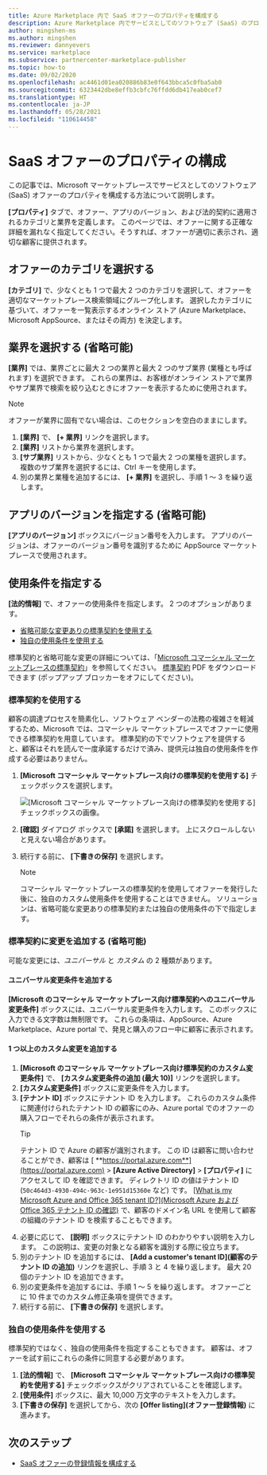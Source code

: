 ```yaml
---
title: Azure Marketplace 内で SaaS オファーのプロパティを構成する
description: Azure Marketplace 内でサービスとしてのソフトウェア (SaaS) のプロパティを構成します。
author: mingshen-ms
ms.author: mingshen
ms.reviewer: dannyevers
ms.service: marketplace
ms.subservice: partnercenter-marketplace-publisher
ms.topic: how-to
ms.date: 09/02/2020
ms.openlocfilehash: ac4461d01ea020886b83e0f643bbca5c0fba5ab0
ms.sourcegitcommit: 6323442dbe8effb3cbfc76ffdd6db417eab0cef7
ms.translationtype: HT
ms.contentlocale: ja-JP
ms.lasthandoff: 05/28/2021
ms.locfileid: "110614458"
---
```

# <a name="configure-saas-offer-properties"></a>SaaS オファーのプロパティの構成

この記事では、Microsoft マーケットプレースでサービスとしてのソフトウェア (SaaS) オファーのプロパティを構成する方法について説明します。

**[プロパティ]** タブで、オファー、アプリのバージョン、および法的契約に適用されるカテゴリと業界を定義します。 このページでは、オファーに関する正確な詳細を漏れなく指定してください。そうすれば、オファーが適切に表示され、適切な顧客に提供されます。

## <a name="select-a-category-for-your-offer"></a>オファーのカテゴリを選択する

**[カテゴリ]** で、少なくとも 1 つで最大 2 つのカテゴリを選択して、オファーを適切なマーケットプレース検索領域にグループ化します。 選択したカテゴリに基づいて、オファーを一覧表示するオンライン ストア (Azure Marketplace、Microsoft AppSource、またはその両方) を決定します。

## <a name="select-industries-optional"></a>業界を選択する (省略可能)

**[業界]** では、業界ごとに最大 2 つの業界と最大 2 つのサブ業界 (業種とも呼ばれます) を選択できます。 これらの業界は、お客様がオンライン ストアで業界やサブ業界で検索を絞り込むときにオファーを表示するために使用されます。

> [!NOTE]
> オファーが業界に固有でない場合は、このセクションを空白のままにします。

1. **[業界]** で、 **[+ 業界]** リンクを選択します。
1. **[業界]** リストから業界を選択します。
1. **[サブ業界]** リストから、少なくとも 1 つで最大 2 つの業種を選択します。 複数のサブ業界を選択するには、Ctrl キーを使用します。
1. 別の業界と業種を追加するには、 **[+ 業界]** を選択し、手順 1 ～ 3 を繰り返します。

## <a name="specify-an-app-version-optional"></a>アプリのバージョンを指定する (省略可能)

 **[アプリのバージョン]** ボックスにバージョン番号を入力します。 アプリのバージョンは、オファーのバージョン番号を識別するために AppSource マーケットプレースで使用されます。

## <a name="provide-terms-and-conditions"></a>使用条件を指定する

**[法的情報]** で、オファーの使用条件を指定します。 2 つのオプションがあります。

- [省略可能な変更ありの標準契約を使用する](#use-the-standard-contract)
- [独自の使用条件を使用する](#use-your-own-terms-and-conditions)

標準契約と省略可能な変更の詳細については、「[Microsoft コマーシャル マーケットプレースの標準契約](standard-contract.md)」を参照してください。 [標準契約](https://go.microsoft.com/fwlink/?linkid=2041178) PDF をダウンロードできます (ポップアップ ブロッカーをオフにしてください)。

### <a name="use-the-standard-contract"></a>標準契約を使用する

顧客の調達プロセスを簡素化し、ソフトウェア ベンダーの法務の複雑さを軽減するため、Microsoft では、コマーシャル マーケットプレースでオファーに使用できる標準契約を用意しています。 標準契約の下でソフトウェアを提供すると、顧客はそれを読んで一度承諾するだけで済み、提供元は独自の使用条件を作成する必要はありません。

1. **[Microsoft コマーシャル マーケットプレース向けの標準契約を使用する]** チェックボックスを選択します。

   ![[Microsoft コマーシャル マーケットプレース向けの標準契約を使用する] チェックボックスの画像。](partner-center-portal/media/use-standard-contract.png)
1. **[確認]** ダイアログ ボックスで **[承諾]** を選択します。 上にスクロールしないと見えない場合があります。
1. 続行する前に、 **[下書きの保存]** を選択します。

   > [!NOTE]
   > コマーシャル マーケットプレースの標準契約を使用してオファーを発行した後に、独自のカスタム使用条件を使用することはできません。 ソリューションは、省略可能な変更ありの標準契約または独自の使用条件の下で指定します。

### <a name="add-amendments-to-the-standard-contract-optional"></a>標準契約に変更を追加する (省略可能)

可能な変更には、*ユニバーサル* と *カスタム* の 2 種類があります。

#### <a name="add-universal-amendment-terms"></a>ユニバーサル変更条件を追加する

**[Microsoft のコマーシャル マーケットプレース向け標準契約へのユニバーサル変更条件]** ボックスには、ユニバーサル変更条件を入力します。 このボックスに入力できる文字数は無制限です。 これらの条項は、AppSource、Azure Marketplace、Azure portal で、発見と購入のフロー中に顧客に表示されます。

#### <a name="add-one-or-more-custom-amendments"></a>1 つ以上のカスタム変更を追加する

1. **[Microsoft のコマーシャル マーケットプレース向け標準契約のカスタム変更条件]** で、 **[カスタム変更条件の追加 (最大 10)]** リンクを選択します。
1. **[カスタム変更条件]** ボックスに変更条件を入力します。
1. **[テナント ID]** ボックスにテナント ID を入力します。 これらのカスタム条件に関連付けられたテナント ID の顧客にのみ、Azure portal でのオファーの購入フローでそれらの条件が表示されます。
   > [!TIP]
   > テナント ID で Azure の顧客が識別されます。 この ID は顧客に問い合わせることができ、顧客は [ **https://portal.azure.com**](https://portal.azure.com) >  **[Azure Active Directory]**  >  **[プロパティ]** にアクセスして ID を確認できます。 ディレクトリ ID の値はテナント ID (`50c464d3-4930-494c-963c-1e951d15360e` など) です。 [[What is my Microsoft Azure and Office 365 tenant ID?]\(Microsoft Azure および Office 365 テナント ID の確認\)](https://www.whatismytenantid.com/) で、顧客のドメイン名 URL を使用して顧客の組織のテナント ID を検索することもできます。
1. 必要に応じて、 **[説明]** ボックスにテナント ID のわかりやすい説明を入力します。 この説明は、変更の対象となる顧客を識別する際に役立ちます。
1. 別のテナント ID を追加するには、 **[Add a customer's tenant ID]\(顧客のテナント ID の追加\)** リンクを選択し、手順 3 と 4 を繰り返します。 最大 20 個のテナント ID を追加できます。
1. 別の変更条件を追加するには、手順 1 ～ 5 を繰り返します。 オファーごとに 10 件までのカスタム修正条項を提供できます。 
2. 続行する前に、 **[下書きの保存]** を選択します。

### <a name="use-your-own-terms-and-conditions"></a>独自の使用条件を使用する

標準契約ではなく、独自の使用条件を指定することもできます。 顧客は、オファーを試す前にこれらの条件に同意する必要があります。

1. **[法的情報]** で、 **[Microsoft コマーシャル マーケットプレース向けの標準契約を使用する]** チェックボックスがクリアされていることを確認します。
1. **[使用条件]** ボックスに、最大 10,000 万文字のテキストを入力します。
1. **[下書きの保存]** を選択してから、次の **[Offer listing]\(オファー登録情報\)** に進みます。

## <a name="next-steps"></a>次のステップ

- [SaaS オファーの登録情報を構成する](create-new-saas-offer-listing.md)
